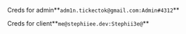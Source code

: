 Creds for admin**`adm1n.tickectok@gmail.com:Admin#4312`**

Creds for client**`me@stephiiee.dev:Stephii3e@`**